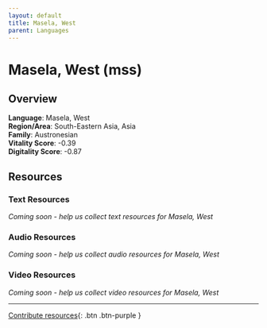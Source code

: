 ```yaml
---
layout: default
title: Masela, West
parent: Languages
---
```


# Masela, West (mss)

## Overview

**Language**: Masela, West  
**Region/Area**: South-Eastern Asia, Asia  
**Family**: Austronesian  
**Vitality Score**: -0.39  
**Digitality Score**: -0.87  

## Resources

### Text Resources
*Coming soon - help us collect text resources for Masela, West*

### Audio Resources
*Coming soon - help us collect audio resources for Masela, West*

### Video Resources
*Coming soon - help us collect video resources for Masela, West*

---

[Contribute resources](https://fairtrain.github.io/){: .btn .btn-purple }
